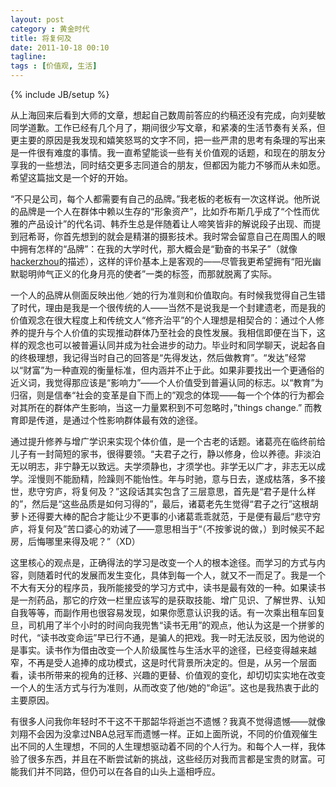 ```yaml
---
layout: post
category : 黄金时代 
title: 将复何及
date: 2011-10-18 00:10
tagline:
tags : [价值观, 生活]
---
```

{% include JB/setup %}

从上海回来后看到大师的文章，想起自己数周前答应的约稿还没有完成，向刘斐敏同学道歉。工作已经有几个月了，期间很少写文章，和紧凑的生活节奏有关系，但更主要的原因是我发现和嬉笑怒骂的文字不同，把一些严肃的思考有条理的写出来是一件很有难度的事情。我一直希望能谈一些有关价值观的话题，和现在的朋友分享我的一些想法，同时结交更多志同道合的朋友，但都因为能力不够而从未如愿。希望这篇拙文是一个好的开始。

“不只是公司，每个人都需要有自己的品牌。”我老板的老板有一次这样说。他所说的品牌是一个人在群体中赖以生存的“形象资产”，比如乔布斯几乎成了“个性而优雅的产品设计”的代名词、韩乔生总是伴随着让人啼笑皆非的解说段子出现、而提到冠希哥，你首先想到的就会是精湛的摄影技术。我时常会留意自己在周围人的眼中拥有怎样的“品牌”：在我的大学时代，那大概会是“勤奋的书呆子”（就像[hackerzhou][]的描述），这样的评价基本上是客观的——尽管我更希望拥有“阳光幽默聪明帅气正义的化身月亮的使者”一类的标签，而那就脱离了实际。

一个人的品牌从侧面反映出他／她的行为准则和价值取向。有时候我觉得自己生错了时代，理由是我是一个很传统的人——当然不是说我是一个封建遗老，而是我的价值观念在很大程度上和传统文人“修齐治平”的个人理想是相契合的：通过个人修养的提升与个人价值的实现推动群体乃至社会的良性发展。我相信即便在当下，这样的观念也可以被普遍认同并成为社会进步的动力。毕业时和同学聊天，说起各自的终极理想，我记得当时自己的回答是“先得发达，然后做教育”。“发达”经常以“财富”为一种直观的衡量标准，但内涵并不止于此。如果非要找出一个更通俗的近义词，我觉得那应该是“影响力”——个人价值受到普遍认同的标志。以“教育”为归宿，则是信奉“社会的变革是自下而上的”观念的体现——每一个个体的行为都会对其所在的群体产生影响，当这一力量累积到不可忽略时，”things change.” 而教育即是传道，是通过个性影响群体最有效的途径。

通过提升修养与增广学识来实现个体价值，是一个古老的话题。诸葛亮在临终前给儿子有一封简短的家书，很得要领。“夫君子之行，静以修身，俭以养德。非淡泊无以明志，非宁静无以致远。夫学须静也，才须学也。非学无以广才，非志无以成学。淫慢则不能励精，险躁则不能怡性。年与时驰，意与日去，遂成枯落，多不接世，悲守穷庐，将复何及？”这段话其实包含了三层意思，首先是“君子是什么样的”，然后是“这些品质是如何习得的”，最后，诸葛老先生觉得“君子之行”这根胡萝卜还得要大棒的配合才能让少不更事的小诸葛乖乖就范，于是便有最后“悲守穷庐，将复何及”苦口婆心的劝诫了——意思相当于“（不按爹说的做，）到时候买不起房，后悔哪里来得及呢？”（XD）

这里核心的观点是，正确得法的学习是改变一个人的根本途径。而学习的方式与内容，则随着时代的发展而发生变化，具体到每一个人，就又不一而足了。我是一个不大有天分的程序员，我所能接受的学习方式中，读书是最有效的一种。如果读书是一剂药品，那它的疗效一栏里应该写的是获取技能、增广见识、了解世界、认知自我等等，而副作用也很容易发现，如果你愿意认识我的话。有一次乘出租车回复旦，司机用了半个小时的时间向我兜售“读书无用”的观点，他认为这是一个拼爹的时代，“读书改变命运”早已行不通，是骗人的把戏。我一时无法反驳，因为他说的是事实。读书作为借由改变一个人阶级属性与生活水平的途径，已经变得越来越窄，不再是受人追捧的成功模式，这是时代背景所决定的。但是，从另一个层面看，读书所带来的视角的迁移、兴趣的更替、价值观的变化，却切切实实地在改变一个人的生活方式与行为准则，从而改变了他/她的“命运”。这也是我热衷于此的主要原因。

有很多人问我你年轻时不干这不干那韶华将逝岂不遗憾？我真不觉得遗憾——就像刘翔不会因为没拿过NBA总冠军而遗憾一样。正如上面所说，不同的价值观催生出不同的人生理想，不同的人生理想驱动着不同的个人行为。和每个人一样，我体验了很多东西，并且在不断尝试新的挑战，这些经历对我而言都是宝贵的财富。可能我们并不同路，但仍可以在各自的山头上遥相呼应。

[hackerzhou]: http://hackerzhou.me/2011/10/essay.html
